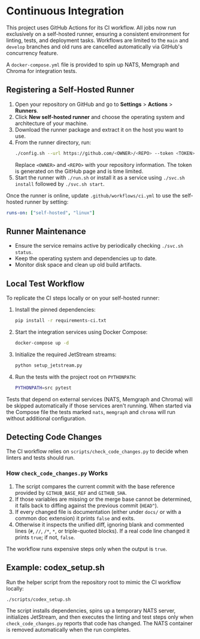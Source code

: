# Continuous Integration

This project uses GitHub Actions for its CI workflow. All jobs now run exclusively on a self-hosted runner, ensuring a consistent environment for linting, tests, and deployment tasks. Workflows are limited to the `main` and `develop` branches and old runs are cancelled automatically via GitHub's concurrency feature.

A `docker-compose.yml` file is provided to spin up NATS, Memgraph and Chroma for integration tests.

## Registering a Self-Hosted Runner

1. Open your repository on GitHub and go to **Settings** > **Actions** > **Runners**.
2. Click **New self-hosted runner** and choose the operating system and architecture of your machine.
3. Download the runner package and extract it on the host you want to use.
4. From the runner directory, run:
   ```bash
   ./config.sh --url https://github.com/<OWNER>/<REPO> --token <TOKEN>
   ```
   Replace `<OWNER>` and `<REPO>` with your repository information. The token is generated on the GitHub page and is time limited.
5. Start the runner with `./run.sh` or install it as a service using `./svc.sh install` followed by `./svc.sh start`.

Once the runner is online, update `.github/workflows/ci.yml` to use the self-hosted runner by setting:

```yaml
runs-on: ["self-hosted", "linux"]
```

## Runner Maintenance

- Ensure the service remains active by periodically checking `./svc.sh status`.
- Keep the operating system and dependencies up to date.
- Monitor disk space and clean up old build artifacts.

## Local Test Workflow

To replicate the CI steps locally or on your self-hosted runner:

1. Install the pinned dependencies:
   ```bash
   pip install -r requirements-ci.txt
   ```
2. Start the integration services using Docker Compose:
   ```bash
   docker-compose up -d
   ```
3. Initialize the required JetStream streams:
   ```bash
   python setup_jetstream.py
   ```
4. Run the tests with the project root on `PYTHONPATH`:
   ```bash
   PYTHONPATH=src pytest
   ```

Tests that depend on external services (NATS, Memgraph and Chroma) will be
skipped automatically if those services aren't running. When started via the
Compose file the tests marked ``nats``, ``memgraph`` and ``chroma`` will run
without additional configuration.

## Detecting Code Changes

The CI workflow relies on `scripts/check_code_changes.py` to decide when
linters and tests should run.

### How `check_code_changes.py` Works

1. The script compares the current commit with the base reference provided by
   `GITHUB_BASE_REF` and `GITHUB_SHA`.
2. If those variables are missing or the merge base cannot be determined, it
   falls back to diffing against the previous commit (`HEAD^`).
3. If every changed file is documentation (either under `docs/` or with a
   common doc extension) it prints `false` and exits.
4. Otherwise it inspects the unified diff, ignoring blank and commented lines
   (`#`, `//`, `/*`, `*`, or triple-quoted blocks). If a real code line changed
   it prints `true`; if not, `false`.

The workflow runs expensive steps only when the output is `true`.

## Example: codex_setup.sh

Run the helper script from the repository root to mimic the CI workflow
locally:

```bash
./scripts/codex_setup.sh
```

The script installs dependencies, spins up a temporary NATS server, initializes
JetStream, and then executes the linting and test steps only when
`check_code_changes.py` reports that code has changed. The NATS container is
removed automatically when the run completes.

